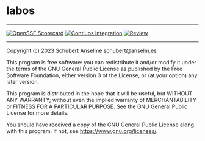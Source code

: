 # labos

---

[![OpenSSF Scorecard][ossf-score-badge]][ossf-score-link]
[![Contiuos Integration][ci-badge]][ci-link]
[![Review][review-badge]][review-link]

[ossf-score-badge]: https://api.securityscorecards.dev/projects/github.com/anselmes/labos/badge
[ossf-score-link]: https://securityscorecards.dev/viewer/?uri=github.com/anselmes/labos
[ci-badge]: https://github.com/anselmes/labos/actions/workflows/cicd.yml/badge.svg
[ci-link]: https://github.com/anselmes/labos/actions/workflows/cicd.yml
[review-badge]: https://github.com/anselmes/labos/actions/workflows/required/anselmes/cicd/.github/workflows/review.yml/badge.svg
[review-link]: https://github.com/anselmes/labos/actions/workflows/required/anselmes/cicd/.github/workflows/review.yml

---

Copyright (c) 2023 Schubert Anselme <schubert@anselm.es>

This program is free software: you can redistribute it and/or modify
it under the terms of the GNU General Public License as published by
the Free Software Foundation, either version 3 of the License, or
(at your option) any later version.

This program is distributed in the hope that it will be useful,
but WITHOUT ANY WARRANTY; without even the implied warranty of
MERCHANTABILITY or FITNESS FOR A PARTICULAR PURPOSE. See the
GNU General Public License for more details.

You should have received a copy of the GNU General Public License
along with this program. If not, see <https://www.gnu.org/licenses/>.
